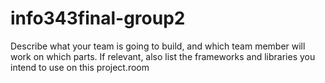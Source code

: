 # info343final-group2
Describe what your team is going to build, and which team member will work on which parts. If relevant, also list the frameworks and libraries you intend to use on this project.room
